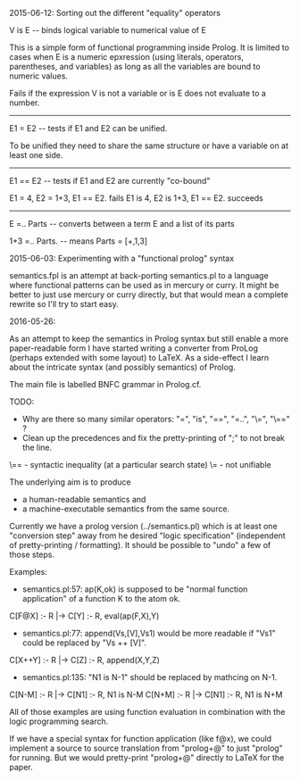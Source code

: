 2015-06-12: Sorting out the different "equality" operators

  V is E  -- binds logical variable to numerical value of E

  This is a simple form of functional programming inside Prolog. It is
  limited to cases when E is a numeric epxression (using literals,
  operators, parentheses, and variables) as long as all the variables
  are bound to numeric values.

  Fails if the expression V is not a variable or is E does not
  evaluate to a number.

----

  E1 = E2  -- tests if E1 and E2 can be unified.

  To be unified they need to share the same structure or have a
  variable on at least one side.

----

  E1 == E2 -- tests if E1 and E2 are currently "co-bound"

  E1 =  4, E2 =  1+3, E1 == E2.  fails
  E1 is 4, E2 is 1+3, E1 == E2.  succeeds

----

  E =.. Parts  -- converts between a term E and a list of its parts

  1+3 =.. Parts. -- means Parts = [+,1,3]

2015-06-03: Experimenting with a "functional prolog" syntax

  semantics.fpl is an attempt at back-porting semantics.pl to a
  language where functional patterns can be used as in mercury or
  curry. It might be better to just use mercury or curry directly, but
  that would mean a complete rewrite so I'll try to start easy.

2016-05-26:

As an attempt to keep the semantics in Prolog syntax but still enable
a more paper-readable form I have started writing a converter from
ProLog (perhaps extended with some layout) to LaTeX.  As a side-effect
I learn about the intricate syntax (and possibly semantics) of Prolog.

The main file is labelled BNFC grammar in Prolog.cf.

TODO:
* Why are there so many similar operators: "=", "is", "==", "=..", "\\=", "\\==" ?
* Clean up the precedences and fix the pretty-printing of ";" to not break the line.

\\== - syntactic inequality (at a particular search state)
\\=  - not unifiable


The underlying aim is to produce
* a human-readable semantics and
* a machine-executable semantics
from the same source.

Currently we have a prolog version (../semantics.pl) which is at least
one "conversion step" away from he desired "logic specification"
(independent of pretty-printing / formatting). It should be possible
to "undo" a few of those steps.

Examples:
* semantics.pl:57: ap(K,ok) is supposed to be "normal function application" of a function K to the atom ok.

C[F@X] :- R   |->    C[Y] :- R, eval(ap(F,X),Y)

* semantics.pl:77: append(Vs,[V],Vs1) would be more readable if "Vs1" could be replaced by "Vs ++ [V]".

C[X++Y] :- R   |->   C[Z] :- R, append(X,Y,Z)


* semantics.pl:135: "N1 is N-1" should be replaced by mathcing on N-1.

C[N-M] :- R   |->   C[N1] :- R, N1 is N-M
C[N+M] :- R   |->   C[N1] :- R, N1 is N+M


All of those examples are using function evaluation in combination
with the logic programming search.

If we have a special syntax for function application (like f@x), we
could implement a source to source translation from "prolog+@" to just
"prolog" for running. But we would pretty-print "prolog+@" directly to
LaTeX for the paper.

